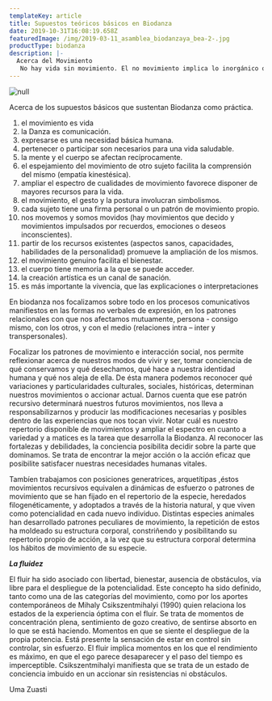 ```yaml
---
templateKey: article
title: Supuestos teóricos básicos en Biodanza
date: 2019-10-31T16:08:19.658Z
featuredImage: /img/2019-03-11_asamblea_biodanzaya_bea-2-.jpg
productType: biodanza
description: |-
  Acerca del Movimiento
   No hay vida sin movimiento. El no movimiento implica lo inorgánico o la muerte. Somos seres auto-movientes. Nos movemos desde una fuerza interior que nos impulsa. En este sentido somos autónomos. También nos pueden mover como a cualquier otro tipo de cuerpo. Llegamos a decidir algunos de nuestros movimientos a la vez que somos movidos, por las fuerzas del “ello”.
---
```

![null](/img/2019-03-11_asamblea_biodanzaya_bea-2-.jpg)

Acerca de los supuestos básicos que sustentan Biodanza como práctica.

1. el movimiento es vida
2. la Danza es comunicación.
3. expresarse es una necesidad básica humana.
4. pertenecer o participar son necesarios para una vida saludable.
5. la mente y el cuerpo se afectan recíprocamente.
6. el espejamiento del movimiento de otro sujeto facilita la comprensión del mismo (empatía kinestésica).
7. ampliar el espectro de cualidades de movimiento favorece disponer de mayores recursos para la vida.
8. el movimiento, el gesto y la postura involucran simbolismos.
9. cada sujeto tiene una firma personal o un patrón de movimiento propio.
10. nos movemos y somos movidos (hay movimientos que decido y movimientos impulsados por recuerdos, emociones o deseos inconscientes).
11. partir de los recursos existentes (aspectos sanos, capacidades, habilidades de la personalidad) promueve la ampliación de los mismos.
12. el movimiento genuino facilita el bienestar.
13. el cuerpo tiene memoria a la que se puede acceder.
14. la creación artística es un canal de sanación.
15. es más importante la vivencia, que las explicaciones o interpretaciones

En biodanza nos  focalizamos sobre todo en los procesos comunicativos manifiestos en las formas no verbales de expresión, en los patrones relacionales con que nos afectamos mutuamente, persona - consigo mismo,  con los otros, y con el medio (relaciones intra – inter y transpersonales).

Focalizar los patrones de movimiento e interacción social, nos permite reflexionar acerca de nuestros modos de vivir y ser, tomar conciencia de qué conservamos y qué desechamos, qué hace a nuestra identidad humana y qué nos aleja de ella. De ésta manera podemos reconocer qué variaciones y particularidades culturales, sociales, históricas, determinan nuestros movimientos o accionar actual. Darnos cuenta que ese patrón recursivo determinará nuestros futuros movimientos, nos lleva a responsabilizarnos y producir las modificaciones necesarias y posibles dentro de las experiencias que nos tocan vivir. Notar cuál es nuestro repertorio disponible de movimientos y ampliar el espectro en cuanto a variedad y a matices es la tarea que desarrolla la Biodanza. Al reconocer las fortalezas y debilidades, la conciencia posibilita decidir sobre la parte que dominamos. Se trata de encontrar la mejor acción o la acción eficaz que posibilite satisfacer nuestras necesidades humanas vitales.

Tambíen trabajamos con posiciones generatrices, arquetítipas ,éstos movimientos recursivos equivalen a dinámicas de esfuerzo o patrones de movimiento que se han fijado en el repertorio de la especie, heredados filogenéticamente, y adoptados a través de la historia natural, y que viven como potencialidad en cada nuevo individuo. Distintas especies animales han desarrollado patrones peculiares de movimiento, la repetición de estos ha moldeado su estructura corporal, constriñendo y posibilitando su repertorio propio de acción, a la vez que su estructura corporal determina los hábitos de movimiento de su especie.

_**La fluidez**_

El fluir ha sido asociado con libertad, bienestar, ausencia de obstáculos, vía libre para el despliegue de la potencialidad. Este concepto ha sido definido, tanto como una de las categorías del movimiento, como por los aportes contemporáneos de Mihaly Csikszentmihalyi (1990) quien relaciona los estados de la experiencia óptima con el fluir. Se trata de momentos de concentración plena, sentimiento de gozo creativo, de sentirse absorto en lo que se está haciendo. Momentos en que se siente el despliegue de la propia potencia. Está presente la sensación de estar en control sin controlar, sin esfuerzo. El fluir implica momentos en los que el rendimiento es máximo, en que el ego parece desaparecer y el paso del tiempo es imperceptible. Csikszentmihalyi manifiesta que se trata de un estado de conciencia imbuido en un accionar sin resistencias ni obstáculos.

Uma Zuasti
